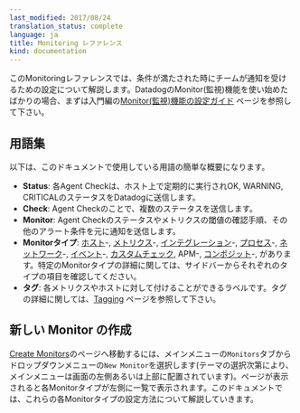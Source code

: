 ```yaml
---
last_modified: 2017/08/24
translation_status: complete
language: ja
title: Monitoring レファレンス
kind: documentation
---
```


<!--
Monitoring in Datadog refers to the ability to notify your team when conditions are met. If you are just starting with monitors in Datadog, please refer to our [Guide to Monitors](/monitors) for an introduction.
-->

このMonitoringレファレンスでは、条件が満たされた時にチームが通知を受けるための設定について解説します。DatadogのMonitor(監視)機能を使い始めたばかりの場合、まずは入門編の[Monitor(監視)機能の設定ガイド](/ja/guides/monitors) ページを参照して下さい。

<!--
Here is a quick overview of the different terms used in this guide.

- **Status**: Each check run submits a status of OK, WARNING or CRITICAL.
- **Check**: Emits one or more statuses.
- **Monitor**: Sends notifications based on a sequence of check statuses, metric
  threshold or other alerting conditions.
- **Monitor type**: [host](#host)-, [metric](#metric)-, [integration](#integration)-, [process](#process)-, [network](#network)-, [event](#event)-based, and [custom](#custom). See side navigation to drill into a specific type.
- **Tags**: Configurable labels that can be applied to each metric and host. See the [Tagging](/ja/guides/tagging) page for more details.
-->

## 用語集

以下は、このドキュメントで使用している用語の簡単な概要になります。

- **Status**: 各Agent Checkは、ホスト上で定期的に実行されOK, WARNING, CRITICALのステータスをDatadogに送信します。
- **Check**: Agent Checkのことで、複数のステータスを送信します。
- **Monitor**: Agent Checkのステータスやメトリクスの閾値の確認手順、その他のアラート条件を元に通知を送信します。
- **Monitorタイプ**: [ホスト](#ホストを対象にしたmonitor)-, [メトリクス](#メトリクスを対象にしたmonitor)-, [インテグレーション](#インテグレーションを対象にしたmonitor)-, [プロセス](#プロセスを対象にしたmonitor)-, [ネットワーク](#ネットワークを対象にしたmonitor)-, [イベント](#イベントを対象にしたmonitor)-, [カスタムチェック](#カスタムチェックを対象にしたmonitor), APM-, [コンポジット](#コンポジット-複合-monitor)-, があります。特定のMonitorタイプの詳細に関しては、サイドバーからそれぞれのタイプの項目を確認してください。
- **タグ**: 各メトリクスやホストに対して付けることができるラベルです。タグの詳細に関しては、[Tagging](/guides/tagging) ページを参照して下さい。

<!-- ## Creating a Monitor

Navigate to the [Create Monitors](https://app.datadoghq.com/monitors#/create)
page by highlighting the "Monitors" tab in the main menu and selecting the
"Create Monitors" sub-tab (depending on your chosen theme, the main menu may be at the top or on the left).  You will be presented with a list of monitor types
on the left. This document will walk through the configuration of each type.
-->

## 新しい Monitor の作成

[Create Monitors](https://app.datadoghq.com/monitors#/create)のページへ移動するには、メインメニューの`Monitors`タブからドロップダウンメニューの`New Monitor`を選択します(テーマの選択次第により、メインメニューは画面の左側あるいは上部に配置されています)。ページが表示されると各Monitorタイプが左側に一覧で表示されます。このドキュメントでは、これらの各Monitorタイプの設定方法について解説していきます。
